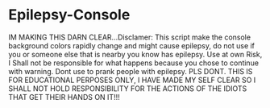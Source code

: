 # Epilepsy-Console
IM MAKING THIS DARN CLEAR...Disclamer: This script make the console background colors rapidly change and might cause epilepsy, do not use if you or someone else that is nearby you know has epilepsy. Use at own Risk, I Shall not be responsible for what happens because you chose to continue with warning. Dont use to prank people with epilepsy. PLS DONT. THIS IS FOR EDUCATIONAL PERPOSES ONLY, I HAVE MADE MY SELF CLEAR SO I SHALL NOT HOLD RESPONSIBILITY FOR THE ACTIONS OF THE IDIOTS THAT GET THEIR HANDS ON IT!!!
